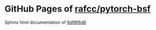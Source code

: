 GitHub Pages of [rafcc/pytorch-bsf](https://github.com/rafcc/pytorch-bsf.git)
===
Sphinx html documentation of [9df8f6d6](https://github.com/rafcc/pytorch-bsf/tree/9df8f6d6e9c6ef7f1c2acf4501026d17bdb11f12)
